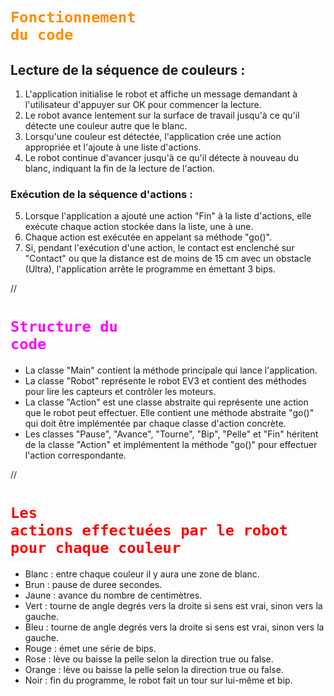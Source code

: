 # <code style="color : darkorange">Fonctionnement du code</code>
## Lecture de la séquence de couleurs :
1. L'application initialise le robot et affiche un message demandant à l'utilisateur d'appuyer sur OK pour commencer la lecture.
2. Le robot avance lentement sur la surface de travail jusqu'à ce qu'il détecte une couleur autre que le blanc.
3. Lorsqu'une couleur est détectée, l'application crée une action appropriée et l'ajoute à une liste d'actions.
4. Le robot continue d'avancer jusqu'à ce qu'il détecte à nouveau du blanc, indiquant la fin de la lecture de l'action.

### Exécution de la séquence d'actions :
5. Lorsque l'application a ajouté une action "Fin" à la liste d'actions, elle exécute chaque action stockée dans la liste, une à une.
6. Chaque action est exécutée en appelant sa méthode "go()".
7. Si, pendant l'exécution d'une action, le contact est enclenché sur "Contact" ou que la distance est de moins de 15 cm avec un obstacle (Ultra), l'application arrête le programme en émettant 3 bips.

//

# <code style="color : magenta">Structure du code</code>

- La classe "Main" contient la méthode principale qui lance l'application.
- La classe "Robot" représente le robot EV3 et contient des méthodes pour lire les capteurs et contrôler les moteurs.
- La classe "Action" est une classe abstraite qui représente une action que le robot peut effectuer. Elle contient une méthode abstraite "go()" qui doit être implémentée par chaque classe d'action concrète.
- Les classes "Pause", "Avance", "Tourne", "Bip", "Pelle" et "Fin" héritent de la classe "Action" et implémentent la méthode "go()" pour effectuer l'action correspondante.

//
# <code style="color : red">Les actions effectuées par le robot pour chaque couleur</code>
- Blanc : entre chaque couleur il y aura une zone de blanc.
- Brun : pause de duree secondes.
- Jaune : avance du nombre de centimètres.
- Vert : tourne de angle degrés vers la droite si sens est vrai, sinon vers la gauche.
- Bleu : tourne de angle degrés vers la droite si sens est vrai, sinon vers la gauche.
- Rouge : émet une série de bips.
- Rose : lève ou baisse la pelle selon la direction true ou false.
- Orange : lève ou baisse la pelle selon la direction true ou false.
- Noir : fin du programme, le robot fait un tour sur lui-même et bip.

